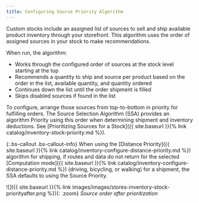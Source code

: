 ```yaml
---
title: Configuring Source Priority Algorithm
---
```



Custom stocks include an assigned list of sources to sell and ship available product inventory through your storefront. This algorithm uses the order of assigned sources in your stock to make recommendations.

When run, the algorithm:

* Works through the configured order of sources at the stock level starting at the top
* Recommends a quantity to ship and source per product based on the order in the list, available quantity, and quantity ordered
* Continues down the list until the order shipment is filled
* Skips disabled sources if found in the list

To configure, arrange those sources from top-to-bottom in priority for fulfilling orders. The Source Selection Algorithm (SSA) provides an algorithm Priority using this order when determining shipment and inventory deductions. See [Prioritizing Sources for a Stock]({{ site.baseurl }}{% link catalog/inventory-stock-priority.md %}).

{:.bs-callout .bs-callout-info}
When using the [Distance Priority]({{ site.baseurl }}{% link catalog/inventory-configure-distance-priority.md %}) algorithm for shipping, if routes and data do not return for the selected [Computation mode]({{ site.baseurl }}{% link catalog/inventory-configure-distance-priority.md %}) (driving, bicycling, or walking) for a shipment, the SSA defaults to using the Source Priority.

![]({{ site.baseurl }}{% link images/images/stores-inventory-stock-priorityafter.png %}){: .zoom}
*Source order after prioritization*
